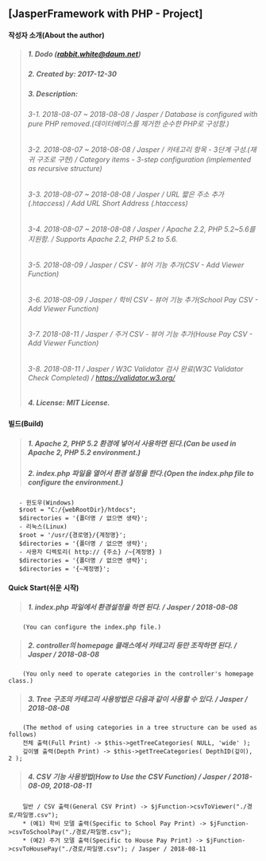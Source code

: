 ## [JasperFramework with PHP - Project]

#### 작성자 소개(About the author)
> ##### 1. Dodo (rabbit.white@daum.net)
> ##### 2. Created by: 2017-12-30
> ##### 3. Description: 
> ###### 3-1. 2018-08-07 ~ 2018-08-08 / Jasper / Database is configured with pure PHP removed.(데이터베이스를 제거한 순수한 PHP로 구성함.)
> ###### 3-2. 2018-08-07 ~ 2018-08-08 / Jasper / 카테고리 항목 - 3단계 구성.(재귀 구조로 구현) / Category items - 3-step configuration (implemented as recursive structure)
> ###### 3-3. 2018-08-07 ~ 2018-08-08 / Jasper / URL 짧은 주소 추가(.htaccess) / Add URL Short Address (.htaccess)
> ###### 3-4. 2018-08-07 ~ 2018-08-08 / Jasper / Apache 2.2, PHP 5.2~5.6를 지원함. / Supports Apache 2.2, PHP 5.2 to 5.6.
> ###### 3-5. 2018-08-09 / Jasper / CSV - 뷰어 기능 추가(CSV - Add Viewer Function)
> ###### 3-6. 2018-08-09 / Jasper / 학비 CSV - 뷰어 기능 추가(School Pay CSV - Add Viewer Function)
> ###### 3-7. 2018-08-11 / Jasper / 주거 CSV - 뷰어 기능 추가(House Pay CSV - Add Viewer Function)
> ###### 3-8. 2018-08-11 / Jasper / W3C Validator 검사 완료(W3C Validator Check Completed) / https://validator.w3.org/
> ##### 4. License: MIT License.

#### 빌드(Build)
> ##### 1. Apache 2, PHP 5.2 환경에 넣어서 사용하면 된다.(Can be used in Apache 2, PHP 5.2 environment.)
> ##### 2. index.php 파일을 열어서 환경 설정을 한다.(Open the index.php file to configure the environment.)
       - 윈도우(Windows)
       $root = "C:/{webRootDir}/htdocs";
       $directories = '{폴더명 / 없으면 생략}';
       - 리눅스(Linux)
       $root = '/usr/{경로명}/{계정명}';
       $directories = '{폴더명 / 없으면 생략}';
       - 사용자 디렉토리( http:// {주소} /~{계정명} )
       $directories = '{폴더명 / 없으면 생략}';
       $directories = '{~계정명}';

#### Quick Start(쉬운 시작)
> ##### 1. index.php 파일에서 환경설정을 하면 된다. / Jasper / 2018-08-08
        (You can configure the index.php file.)
> ##### 2. controller의 homepage 클래스에서 카테고리 등만 조작하면 된다. / Jasper / 2018-08-08
        (You only need to operate categories in the controller's homepage class.)
> ##### 3. Tree 구조의 카테고리 사용방법은 다음과 같이 사용할 수 있다. / Jasper / 2018-08-08
        (The method of using categories in a tree structure can be used as follows)
        전체 출력(Full Print) -> $this->getTreeCategories( NULL, 'wide' );
        깊이별 출력(Depth Print) -> $this->getTreeCategories( DepthID(깊이), 2 );
> ##### 4. CSV 기능 사용방법(How to Use the CSV Function) / Jasper / 2018-08-09, 2018-08-11
        일반 / CSV 출력(General CSV Print) -> $jFunction->csvToViewer("./경로/파일명.csv");
        * (예1) 학비 모델 출력(Specific to School Pay Print) -> $jFunction->csvToSchoolPay("./경로/파일명.csv");
        * (예2) 주거 모델 출력(Specific to House Pay Print) -> $jFunction->csvToHousePay("./경로/파일명.csv"); / Jasper / 2018-08-11
